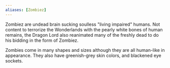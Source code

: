 ```yaml
---
aliases: [Zombiez]
---
```

Zombiez are undead brain sucking soulless "living impaired" humans. Not content to terrorize the Wonderlands with the pearly white bones of human remains, the Dragon Lord also reanimated many of the freshly dead to do his bidding in the form of Zombiez.

Zombies come in many shapes and sizes although they are all human-like in appearance. They also have greenish-grey skin colors, and blackened eye sockets.
